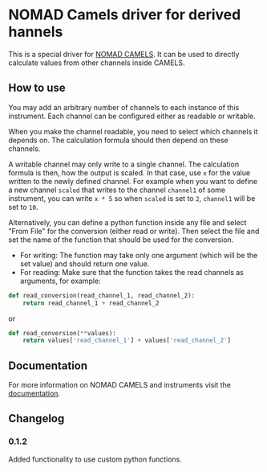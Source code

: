 # NOMAD Camels driver for derived hannels

This is a special driver for [NOMAD CAMELS](https://fau-lap.github.io/NOMAD-CAMELS/).
It can be used to directly calculate values from other channels inside CAMELS.


## How to use

You may add an arbitrary number of channels to each instance of this instrument.
Each channel can be configured either as readable or writable.

When you make the channel readable, you need to select which channels it depends on. The calculation formula should then depend on these channels.

A writable channel may only write to a single channel. The calculation formula is then, how the output is scaled. In that case, use `x` for the value written to the newly defined channel. For example when you want to define a new channel `scaled` that writes to the channel `channel1` of some instrument, you can write `x * 5` so when `scaled` is set to `2`, `channel1` will be set to `10`.

Alternatively, you can define a python function inside any file and select "From File" for the conversion (either read or write). Then select the file and set the name of the function that should be used for the conversion.
- For writing: The function may take only one argument (which will be the set value) and should return one value.
- For reading: Make sure that the function takes the read channels as arguments, for example:
```python
def read_conversion(read_channel_1, read_channel_2):
    return read_channel_1 + read_channel_2
```
or
```python
def read_conversion(**values):
    return values['read_channel_1'] + values['read_channel_2']
```


## Documentation

For more information on NOMAD CAMELS and instruments visit the [documentation](https://fau-lap.github.io/NOMAD-CAMELS/doc/instruments/instruments.html).


## Changelog

### 0.1.2
Added functionality to use custom python functions.